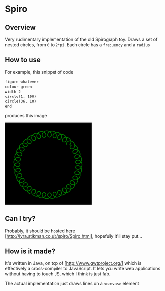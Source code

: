# Spiro
## Overview
Very rudimentary implementation of the old Spirograph toy.  Draws a set of nested circles, from `0` to `2*pi`.  Each circle has a `frequency` and a `radius`

## How to use
For example, this snippet of code

```
figure whatever
colour green
width 2
circle(1, 100)
circle(36, 10)
end
```

produces this image

![example](spiro1.png)

## Can I try?

Probably, it should be hosted here [http://lyra.stikman.co.uk/spiro/Spiro.html], hopefully it'll stay put...

## How is it made?
It's written in Java, on top of [http://www.gwtproject.org/] which is effectively a cross-compiler to JavaScript.  It lets you write web applications without having to touch JS, which I think is just fab. 

The actual implementation just draws lines on a `<canvas>` element
